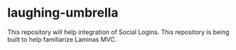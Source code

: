 # laughing-umbrella
This repository will help integration of Social Logins. This repository is being built to help familiarize Laminas MVC.
